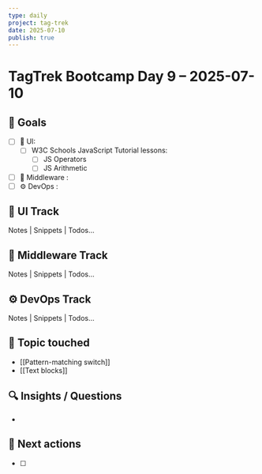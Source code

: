 ```yaml
---
type: daily
project: tag-trek
date: 2025-07-10
publish: true
---
```

# TagTrek Bootcamp Day 9 – 2025-07-10

## 🎯 Goals
- [ ] 🐣 UI:
    - [ ] W3C Schools JavaScript Tutorial lessons:
        - [ ] JS Operators
        - [ ] JS Arithmetic
- [ ] 🌳 Middleware :
- [ ] ⚙️ DevOps  : 

## 🐣 UI Track
Notes | Snippets | Todos…

## 🌳 Middleware Track
Notes | Snippets | Todos…

## ⚙️ DevOps Track
Notes | Snippets | Todos…

## 🧩 Topic touched
- [[Pattern-matching switch]]
- [[Text blocks]]

## 🔍 Insights / Questions
- 

## 🚀 Next actions
- [ ]